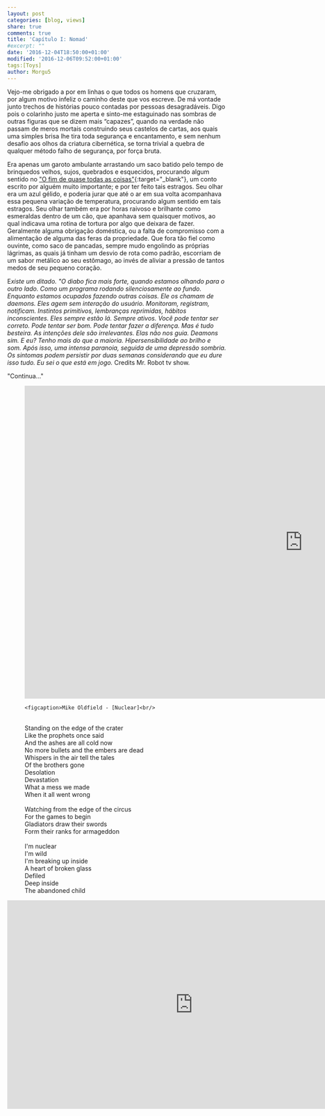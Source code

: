 ```yaml
---
layout: post
categories: [blog, views]
share: true
comments: true
title: 'Capítulo I: Nomad'
#excerpt: ""
date: '2016-12-04T18:50:00+01:00'
modified: '2016-12-06T09:52:00+01:00'
tags:[Toys]
author: Morgu5
---
```

<span class="dcap">V</span>ejo-me obrigado a por em linhas o que  todos os homens que cruzaram, por algum motivo infeliz o caminho deste que vos escreve. De má vontade junto trechos de histórias pouco contadas por pessoas desagradáveis. Digo pois o colarinho justo me aperta e sinto-me estaguinado nas sombras de outras figuras que se dizem mais “capazes”, quando na verdade não passam de meros mortais construindo seus castelos de cartas, aos quais uma simples brisa lhe tira toda segurança e encantamento, e sem nenhum desafio aos olhos da criatura cibernética, se torna trivial a quebra de qualquer método falho de segurança, por força bruta.

Era apenas um garoto ambulante arrastando um saco batido pelo tempo de brinquedos velhos, sujos, quebrados e esquecidos, procurando algum sentido no ["O fim de quase todas as coisas"](https://tipoquarentaedois.blogspot.com.br/2013/11/o-fim-de-quase-todas-as-coisas-abu.html){:target="_blank"}, um conto escrito por alguém muito importante; e por ter feito tais estragos. Seu olhar era um azul gélido, e poderia jurar que até o ar em sua volta acompanhava essa pequena variação de temperatura, procurando algum sentido em tais estragos. Seu olhar também era por horas raivoso e brilhante como esmeraldas dentro de um cão, que apanhava sem quaisquer motivos, ao qual indicava uma rotina de tortura por algo que deixara de fazer. Geralmente alguma obrigação doméstica, ou a falta de compromisso com a alimentação de alguma das feras da propriedade. Que fora tão fiel como ouvinte, como saco de pancadas, sempre mudo engolindo as próprias lágrimas, as quais já tinham um desvio de rota como padrão, escorriam de um sabor metálico ao seu estômago, ao invés de aliviar a pressão de tantos medos de seu pequeno coração.

<span class="dcap">E</span><i>xiste um ditado. "O diabo fica mais forte, quando estamos olhando para o outro lado. Como um programa rodando silenciosamente ao fundo. Enquanto estamos ocupados fazendo outras coisas. Ele os chamam de daemons. Eles agem
sem interação do usuário. Monitoram, registram, notificam. Instintos primitivos, lembranças reprimidas, hábitos inconscientes. Eles sempre estão lá. Sempre ativos. Você pode tentar ser correto. Pode tentar ser bom. Pode tentar fazer a diferença. Mas é tudo besteira. As intenções dele são irrelevantes. Elas não nos guia. Deamons sim. E eu? Tenho mais do que a maioria. Hipersensibilidade
ao brilho e som. Após isso, uma intensa paranoia, seguida de uma depressão sombria. Os sintomas podem persistir por duas semanas considerando que eu dure isso tudo. Eu sei o que está em jogo.</i> Credits Mr. Robot tv show.

<div class="central-quote">"Continua..."</div>

 <div class="text-divider"></div>
<figure>   
    <iframe width="1280" height="720" src="https://www.youtube.com/embed/7XmDYJBZZdc" frameborder="0" allowfullscreen></iframe>
    
    <figcaption>Mike Oldfield - [Nuclear]<br/>
<br/>
    Standing on the edge of the crater<br/>
    Like the prophets once said<br/>
    And the ashes are all cold now<br/>
    No more bullets and the embers are dead<br/>
    Whispers in the air tell the tales<br/>
    Of the brothers gone<br/>
    Desolation<br/>
    Devastation<br/>
    What a mess we made<br/>
    When it all went wrong<br/>
<br/>
    Watching from the edge of the circus<br/>
    For the games to begin<br/>
    Gladiators draw their swords<br/>
    Form their ranks for armageddon<br/>
<br/>
    I'm nuclear<br/>
    I'm wild<br/>
    I'm breaking up inside<br/>
    A heart of broken glass<br/>
    Defiled<br/>
    Deep inside<br/>
    The abandoned child</figcaption>
    </figure>


<div class="text-divider"></div>
<div class="invisible no-print">
</div>

<iframe width="854" height="480" src="https://www.youtube.com/embed/eYA8JqKuUvo" frameborder="0" allowfullscreen></iframe>
</figure>
